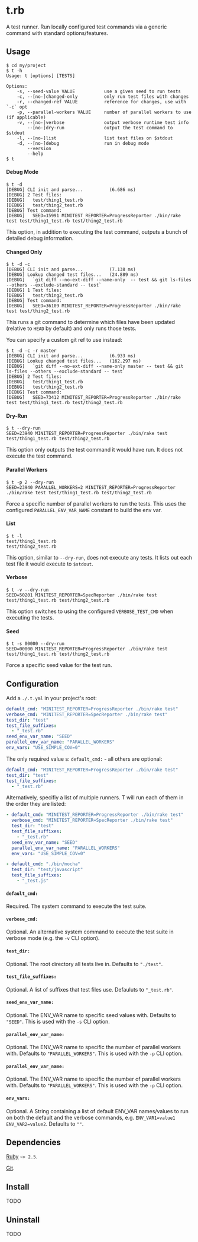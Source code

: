 # t.rb

A test runner. Run locally configured test commands via a generic command with standard options/features.

## Usage

```
$ cd my/project
$ t -h
Usage: t [options] [TESTS]

Options:
    -s, --seed-value VALUE           use a given seed to run tests
    -c, --[no-]changed-only          only run test files with changes
    -r, --changed-ref VALUE          reference for changes, use with `-c` opt
    -p, --parallel-workers VALUE     number of parallel workers to use (if applicable)
    -v, --[no-]verbose               output verbose runtime test info
        --[no-]dry-run               output the test command to $stdout
    -l, --[no-]list                  list test files on $stdout
    -d, --[no-]debug                 run in debug mode
        --version
        --help
$ t
```

#### Debug Mode

```
$ t -d
[DEBUG] CLI init and parse...          (6.686 ms)
[DEBUG] 2 Test files:
[DEBUG]   test/thing1_test.rb
[DEBUG]   test/thing2_test.rb
[DEBUG] Test command:
[DEBUG]   SEED=15991 MINITEST_REPORTER=ProgressReporter ./bin/rake test test/thing1_test.rb test/thing2_test.rb
```

This option, in addition to executing the test command, outputs a bunch of detailed debug information.

#### Changed Only

```
$ t -d -c
[DEBUG] CLI init and parse...          (7.138 ms)
[DEBUG] Lookup changed test files...   (24.889 ms)
[DEBUG]   `git diff --no-ext-diff --name-only  -- test && git ls-files --others --exclude-standard -- test`
[DEBUG] 1 Test files:
[DEBUG]   test/thing2_test.rb
[DEBUG] Test command:
[DEBUG]   SEED=36109 MINITEST_REPORTER=ProgressReporter ./bin/rake test test/thing2_test.rb
```

This runs a git command to determine which files have been updated (relative to `HEAD` by default) and only runs those tests.

You can specify a custom git ref to use instead:

```
$ t -d -c -r master
[DEBUG] CLI init and parse...          (6.933 ms)
[DEBUG] Lookup changed test files...   (162.297 ms)
[DEBUG]   `git diff --no-ext-diff --name-only master -- test && git ls-files --others --exclude-standard -- test`
[DEBUG] 2 Test files:
[DEBUG]   test/thing1_test.rb
[DEBUG]   test/thing2_test.rb
[DEBUG] Test command:
[DEBUG]   SEED=73412 MINITEST_REPORTER=ProgressReporter ./bin/rake test test/thing1_test.rb test/thing2_test.rb
```

#### Dry-Run

```
$ t --dry-run
SEED=23940 MINITEST_REPORTER=ProgressReporter ./bin/rake test test/thing1_test.rb test/thing2_test.rb
```

This option only outputs the test command it would have run.  It does not execute the test command.

#### Parallel Workers

```
$ t -p 2 --dry-run
SEED=23940 PARALLEL_WORKERS=2 MINITEST_REPORTER=ProgressReporter ./bin/rake test test/thing1_test.rb test/thing2_test.rb
```

Force a specific number of parallel workers to run the tests. This uses the configured `PARALLEL_ENV_VAR_NAME` constant to build the env var.

#### List

```
$ t -l
test/thing1_test.rb
test/thing2_test.rb
```

This option, similar to `--dry-run`, does not execute any tests.  It lists out each test file it would execute to `$stdout`.

#### Verbose

```
$ t -v --dry-run
SEED=50201 MINITEST_REPORTER=SpecReporter ./bin/rake test test/thing1_test.rb test/thing2_test.rb
```

This option switches to using the configured `VERBOSE_TEST_CMD` when executing the tests.

#### Seed

```
$ t -s 00000 --dry-run
SEED=00000 MINITEST_REPORTER=ProgressReporter ./bin/rake test test/thing1_test.rb test/thing2_test.rb
```

Force a specific seed value for the test run.

## Configuration

Add a `./.t.yml` in your project's root:

```yaml
default_cmd: "MINITEST_REPORTER=ProgressReporter ./bin/rake test"
verbose_cmd: "MINITEST_REPORTER=SpecReporter ./bin/rake test"
test_dir: "test"
test_file_suffixes:
  - "_test.rb"
seed_env_var_name: "SEED"
parallel_env_var_name: "PARALLEL_WORKERS"
env_vars: "USE_SIMPLE_COV=0"
```

The only required value s: `default_cmd:` - all others are optional:

```yaml
default_cmd: "MINITEST_REPORTER=ProgressReporter ./bin/rake test"
test_dir: "test"
test_file_suffixes:
  - "_test.rb"
```

Alternatively, specifiy a list of multiple runners. T will run each of them in the order they are listed:

```yaml
- default_cmd: "MINITEST_REPORTER=ProgressReporter ./bin/rake test"
  verbose_cmd: "MINITEST_REPORTER=SpecReporter ./bin/rake test"
  test_dir: "test"
  test_file_suffixes:
    - "_test.rb"
  seed_env_var_name: "SEED"
  parallel_env_var_name: "PARALLEL_WORKERS"
  env_vars: "USE_SIMPLE_COV=0"

- default_cmd: "./bin/mocha"
  test_dir: "test/javascript"
  test_file_suffixes:
    - "_test.js"
```

#### `default_cmd:`

Required. The system command to execute the test suite.

#### `verbose_cmd:`

Optional. An alternative system command to execute the test suite in verbose mode (e.g. the `-v` CLI option).

#### `test_dir:`

Optional. The root directory all tests live in. Defaults to `"./test"`.

#### `test_file_suffixes:`

Optional. A list of suffixes that test files use. Defauluts to `"_test.rb"`.

#### `seed_env_var_name:`

Optional. The ENV_VAR name to specific seed values with. Defaults to `"SEED"`. This is used with the `-s` CLI option.

#### `parallel_env_var_name:`

Optional. The ENV_VAR name to specific the number of parallel workers with. Defaults to `"PARALLEL_WORKERS"`. This is used with the `-p` CLI option.

#### `parallel_env_var_name:`

Optional. The ENV_VAR name to specific the number of parallel workers with. Defaults to `"PARALLEL_WORKERS"`. This is used with the `-p` CLI option.

#### `env_vars:`

Optional. A String containing a list of default ENV_VAR names/values to run on both the default and the verbose commands, e.g. `ENV_VAR1=value1 ENV_VAR2=value2`. Defaults to `""`.

## Dependencies

[Ruby](https://www.ruby-lang.org/) `~> 2.5`.

[Git](https://git-scm.com/).

## Install

TODO

## Uninstall

TODO
